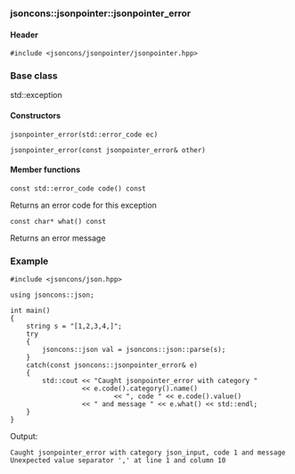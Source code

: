 ### jsoncons::jsonpointer::jsonpointer_error

#### Header

    #include <jsoncons/jsonpointer/jsonpointer.hpp>

### Base class

std::exception

#### Constructors

    jsonpointer_error(std::error_code ec)

    jsonpointer_error(const jsonpointer_error& other)

#### Member functions

    const std::error_code code() const
Returns an error code for this exception

    const char* what() const
Returns an error message

### Example

    #include <jsoncons/json.hpp>

    using jsoncons::json;

    int main()
    {
        string s = "[1,2,3,4,]";
        try 
        {
            jsoncons::json val = jsoncons::json::parse(s);
        } 
        catch(const jsoncons::jsonpointer_error& e) 
        {
            std::cout << "Caught jsonpointer_error with category " 
                      << e.code().category().name() 
                              << ", code " << e.code().value() 
                      << " and message " << e.what() << std::endl;
        }
    }


Output:

    Caught jsonpointer_error with category json_input, code 1 and message Unexpected value separator ',' at line 1 and column 10
